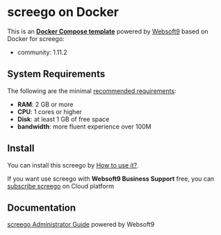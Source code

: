 # screego on Docker  

This is an **[Docker Compose template](https://github.com/Websoft9/docker-library)** powered by [Websoft9](https://www.websoft9.com) based on Docker for screego:


 - community:  1.11.2


## System Requirements

The following are the minimal [recommended requirements](https://screego.net/):

* **RAM**: 2 GB or more
* **CPU**: 1 cores or higher
* **Disk**: at least 1 GB of free space
* **bandwidth**: more fluent experience over 100M  

## Install

You can install this screego by [How to use it?](https://github.com/Websoft9/docker-library#how-to-use-it).   

If you want use screego with **Websoft9 Business Support** free, you can [subscribe screego](https://www.websoft9.com/apps) on Cloud platform

## Documentation

[screego Administrator Guide](https://support.websoft9.com/docs/screego) powered by Websoft9
